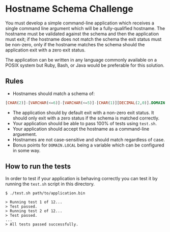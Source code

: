 Hostname Schema Challenge
=========================

You must develop a simple command-line application which receives a single
command line argument which will be a fully-qualified hostname. The hostname
must be validated against the schema and then the application must exit; if the
hostname does not match the schema the exit status must be non-zero, only if the
hostname matches the schema should the application exit with a zero exit status.

The application can be written in any language commonly available on a POSIX
system but Ruby, Bash, or Java would be preferable for this solution.

## Rules

  - Hostnames should match a schema of:
  ```SQL
  [CHAR(2)]-[VARCHAR(<=6)]-[VARCHAR(<=5)]-[CHAR(1)][DECIMAL(2,0)].DOMAIN.LOCAL
  ```
  - The application should by default exit with a non-zero exit status.
    It should only exit with a zero status if the schema is matched correctly.
  - Your application should be able to pass 100% of tests using `test.sh`.
  - Your application should accept the hostname as a command-line arguement.
  - Hostnames are not case-sensitive and should match regardless of case.
  - Bonus points for `DOMAIN.LOCAL` being a variable which can be configured in some way.

## How to run the tests

In order to test if your application is behaving correctly you can test it by running the `test.sh` script in this directory.

```
$ ./test.sh path/to/application.bin

> Running test 1 of 12...
> Test passed.
> Running test 2 of 12...
> Test passed.
...
> All tests passed successfully.
```
